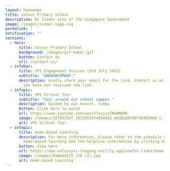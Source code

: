 ```yaml
---
layout: homepage
title: Valour Primary School
description: An Isomer site of the Singapore Government
image: /images/isomer-logo.svg
permalink: /
notification: ""
sections:
  - hero:
      title: Valour Primary School
      background: /images/gif-maker.gif
      button: Contact Us
      url: /contact-us/
  - infobar:
      title: VPS Engagement Session (2nd July 2022)
      subtitle: "ANNOUNCEMENT:"
      description: Kindly check your email for the link. Contact us at 6242 6390 if
        you have not received the link.
  - infopic:
      title: VPS Virtual Tour
      subtitle: "Tour around our school campus "
      description: Guided by our mascot, Timba
      button: Click here to watch
      url: https://www.youtube.com/watch?v=jivCWGWMpMk
      image: /images/157052937_1853501074804463_8038109740718483090_n.jpg
      alt: VPS Virtual Tour
  - infopic:
      title: Home-based Learning
      description: For more information, please refer to the schedule of the
        home-based learning and the helpline information by clicking below.
      button: View here
      url: https://moe-valourpri-staging.netlify.app/useful-links/home-based-learning
      image: /images/9a8a6d133_178 (1).jpg
      alt: Home-based Learning
---
```

